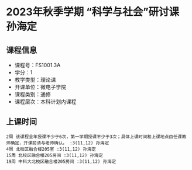 # 2023年秋季学期 “科学与社会”研讨课 孙海定






## 课程信息

- 课程号：FS1001.3A
- 学分：1
- 教学类型：理论课
- 开课单位：微电子学院
- 课程类别：通修
- 课程层次：本科计划内课程

## 上课时间

```
2周 该课程全年授课不少于6次，第一学期授课不少于3次；具体上课时间和上课地点由任课教师确定，开课前请与老师确认。 :3(11,12) 孙海定
4周 北校区融合楼205室 :3(11,12) 孙海定
15周 北校区融合楼205房间 :3(11,12) 孙海定
19周 中科大北校区融合楼205房间 :3(11,12) 孙海定
```

